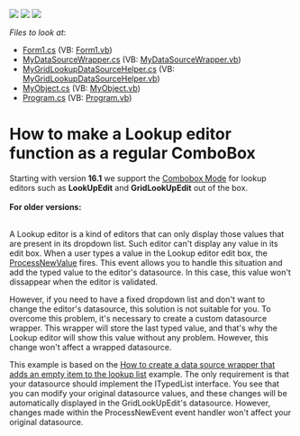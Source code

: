 <!-- default badges list -->
![](https://img.shields.io/endpoint?url=https://codecentral.devexpress.com/api/v1/VersionRange/128621589/10.2.3%2B)
[![](https://img.shields.io/badge/Open_in_DevExpress_Support_Center-FF7200?style=flat-square&logo=DevExpress&logoColor=white)](https://supportcenter.devexpress.com/ticket/details/E2297)
[![](https://img.shields.io/badge/📖_How_to_use_DevExpress_Examples-e9f6fc?style=flat-square)](https://docs.devexpress.com/GeneralInformation/403183)
<!-- default badges end -->
<!-- default file list -->
*Files to look at*:

* [Form1.cs](./CS/Form1.cs) (VB: [Form1.vb](./VB/Form1.vb))
* [MyDataSourceWrapper.cs](./CS/MyDataSourceWrapper/MyDataSourceWrapper.cs) (VB: [MyDataSourceWrapper.vb](./VB/MyDataSourceWrapper/MyDataSourceWrapper.vb))
* [MyGridLookupDataSourceHelper.cs](./CS/MyDataSourceWrapper/MyGridLookupDataSourceHelper.cs) (VB: [MyGridLookupDataSourceHelper.vb](./VB/MyDataSourceWrapper/MyGridLookupDataSourceHelper.vb))
* [MyObject.cs](./CS/MyDataSourceWrapper/MyObject.cs) (VB: [MyObject.vb](./VB/MyDataSourceWrapper/MyObject.vb))
* [Program.cs](./CS/Program.cs) (VB: [Program.vb](./VB/Program.vb))
<!-- default file list end -->
# How to make a Lookup editor function as a regular ComboBox


<p>Starting with version <strong>16.1</strong> we support the <a href="https://documentation.devexpress.com/WindowsForms/116019/Controls-and-Libraries/Editors-and-Simple-Controls/Lookup-Editors/Combobox-Mode-Allow-Entering-New-Values">Combobox Mode</a> for lookup editors such as <strong>LookUpEdit</strong> and <strong>GridLookUpEdit</strong> out of the box. <br><br><strong>For older versions:</strong></p>
<p><br>A Lookup editor is a kind of editors that can only display those values that are present in its dropdown list. Such editor can't display any value in its edit box. When a user types a value in the Lookup editor edit box, the <a href="http://documentation.devexpress.com/#WindowsForms/DevExpressXtraEditorsLookUpEditBase_ProcessNewValuetopic">ProcessNewValue</a> fires. This event allows you to handle this situation and add the typed value to the editor's datasource. In this case, this value won't dissappear when the editor is validated.</p>
<p>However, if you need to have a fixed dropdown list and don't want to change the editor's datasource, this solution is not suitable for you. To overcome this problem, it's necessary to create a custom datasource wrapper. This wrapper will store the last typed value, and that's why the Lookup editor will show this value without any problem. However, this change won't affect a wrapped datasource.</p>
<p>This example is based on the <a href="https://www.devexpress.com/Support/Center/p/E1180">How to create a data source wrapper that adds an empty item to the lookup list</a> example. The only requirement is that your datasource should implement the ITypedList interface. You see that you can modify your original datasource values, and these changes will be automatically displayed in the GridLookUpEdit's datasource. However, changes made within the ProcessNewEvent event handler won't affect your original datasource.</p>

<br/>


